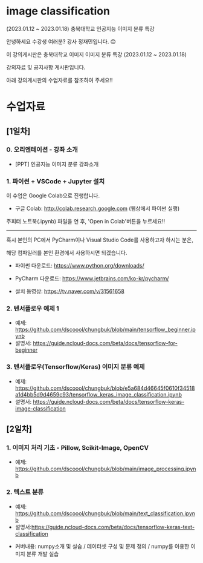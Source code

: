 # image classification

(2023.01.12 ~ 2023.01.18) 충북대학교 인공지능 이미지 분류 특강

안녕하세요 수강생 여러분? 강사 정재민입니다. 😊

이 강의게시판은 충북대학교 이미지 이미지 분류 특강 (2023.01.12 ~ 2023.01.18) </br>

강의자료 및 공지사항 게시판입니다.

아래 강의게시판의 수업자료를 참조하여 주세요!!

# 수업자료

## [1일차]

### 0. 오리엔테이션 - 강좌 소개

* [PPT] 인공지능 이미지 분류 강좌소개

### 1. 파이썬 + VSCode + Jupyter 설치 

이 수업은 Google Colab으로 진행합니다.

* 구글 Colab: http://colab.research.google.com (웹상에서 파이썬 실행)

주피터 노트북(.ipynb) 파일을 연 후, 'Open in Colab'버튼을 누르세요!!

------------------------------------------------------------------------

혹시 본인의 PC에서 PyCharm이나 Visual Studio Code를 사용하고자 하시는 분은,

해당 컴파일러를 본인 환경에서 사용하시면 되겠습니다.

* 파이썬 다운로드: https://www.python.org/downloads/

* PyCharm 다운로드: https://www.jetbrains.com/ko-kr/pycharm/

* 설치 동영상: https://tv.naver.com/v/31561658

### 2. 텐서플로우 예제 1

* 예제: https://github.com/dscoool/chungbuk/blob/main/tensorflow_beginner.ipynb
* 설명서: https://guide.ncloud-docs.com/beta/docs/tensorflow-for-beginner

### 3. 텐서플로우(Tensorflow/Keras) 이미지 분류 예제

* 예제: https://github.com/dscoool/chungbuk/blob/e5a684d46645f0610f34518a1d4bb5d9d4659c93/tensorflow_keras_image_classification.ipynb
* 설명서: https://guide.ncloud-docs.com/beta/docs/tensorflow-keras-image-classification


## [2일차]

### 1. 이미지 처리 기초 - Pillow, Scikit-Image, OpenCV

* 예제: https://github.com/dscoool/chungbuk/blob/main/image_processing.ipynb

### 2. 텍스트 분류

* 예제: https://github.com/dscoool/chungbuk/blob/main/text_classification.ipynb 
* 설명서:https://guide.ncloud-docs.com/beta/docs/tensorflow-keras-text-classification

- 커버내용: numpy소개 및 실습 / 데이터셋 구성 및 문제 정의 / numpy를 이용한 이미지 분류 개발 실습
